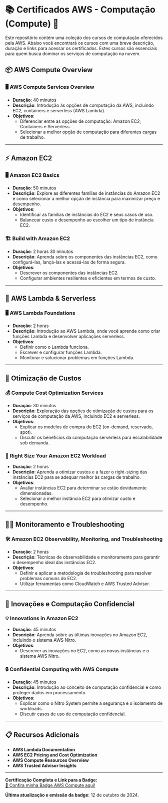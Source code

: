 # 📚 Certificados AWS - Computação (Compute) 🚀

Este repositório contém uma coleção dos cursos de computação oferecidos pela AWS. Abaixo você encontrará os cursos com uma breve descrição, duração e links para acessar os certificados. Estes cursos são essenciais para quem busca dominar os serviços de computação na nuvem.

## 📦 AWS Compute Overview

### 🖥️ **AWS Compute Services Overview**  
- **Duração**: 40 minutos  
- **Descrição**: Introdução às opções de computação da AWS, incluindo EC2, containers e serverless (AWS Lambda).  
- **Objetivos**:  
  - Diferenciar entre as opções de computação: Amazon EC2, Containers e Serverless.  
  - Selecionar a melhor opção de computação para diferentes cargas de trabalho.  


---

## ⚡ Amazon EC2

### 🖥️ **Amazon EC2 Basics**  
- **Duração**: 50 minutos  
- **Descrição**: Explore as diferentes famílias de instâncias do Amazon EC2 e como selecionar a melhor opção de instância para maximizar preço e desempenho.  
- **Objetivos**:  
  - Identificar as famílias de instâncias do EC2 e seus casos de uso.  
  - Balancear custo e desempenho ao escolher um tipo de instância EC2.  


### 🏗️ **Build with Amazon EC2**  
- **Duração**: 2 horas 30 minutos  
- **Descrição**: Aprenda sobre os componentes das instâncias EC2, como configurá-las, lançá-las e acessá-las de forma segura.  
- **Objetivos**:  
  - Descrever os componentes das instâncias EC2.  
  - Configurar ambientes resilientes e eficientes em termos de custo.  


---

## 🔐 AWS Lambda & Serverless

### 🖥️ **AWS Lambda Foundations**  
- **Duração**: 2 horas  
- **Descrição**: Introdução ao AWS Lambda, onde você aprende como criar funções Lambda e desenvolver aplicações serverless.  
- **Objetivos**:  
  - Definir como o Lambda funciona.  
  - Escrever e configurar funções Lambda.  
  - Monitorar e solucionar problemas em funções Lambda.  


---

## 💸 Otimização de Custos

### 💰 **Compute Cost Optimization Services**  
- **Duração**: 30 minutos  
- **Descrição**: Exploração das opções de otimização de custos para os serviços de computação da AWS, incluindo EC2 e serverless.  
- **Objetivos**:  
  - Explicar os modelos de compra do EC2 (on-demand, reservado, spot).  
  - Discutir os benefícios da computação serverless para escalabilidade sob demanda.  


### 🔧 **Right Size Your Amazon EC2 Workload**  
- **Duração**: 2 horas  
- **Descrição**: Aprenda a otimizar custos e a fazer o right-sizing das instâncias EC2 para se adequar melhor às cargas de trabalho.  
- **Objetivos**:  
  - Avaliar instâncias EC2 para determinar se estão devidamente dimensionadas.  
  - Selecionar a melhor instância EC2 para otimizar custo e desempenho.  


---

## 🧑‍💻 Monitoramento e Troubleshooting

### 🛠️ **Amazon EC2 Observability, Monitoring, and Troubleshooting**  
- **Duração**: 2 horas  
- **Descrição**: Técnicas de observabilidade e monitoramento para garantir o desempenho ideal das instâncias EC2.  
- **Objetivos**:  
  - Definir e aplicar a metodologia de troubleshooting para resolver problemas comuns do EC2.  
  - Utilizar ferramentas como CloudWatch e AWS Trusted Advisor.  


---

## 🚀 Inovações e Computação Confidencial

### 💡 **Innovations in Amazon EC2**  
- **Duração**: 45 minutos  
- **Descrição**: Aprenda sobre as últimas inovações no Amazon EC2, incluindo o sistema AWS Nitro.  
- **Objetivos**:  
  - Descrever as inovações no EC2, como as novas instâncias e o sistema AWS Nitro.  


### 🔒 **Confidential Computing with AWS Compute**  
- **Duração**: 45 minutos  
- **Descrição**: Introdução ao conceito de computação confidencial e como proteger dados em processamento.  
- **Objetivos**:  
  - Explicar como o Nitro System permite a segurança e o isolamento de workloads.  
  - Discutir casos de uso de computação confidencial.  


---

## 📋 Recursos Adicionais
- **AWS Lambda Documentation**  
- **AWS EC2 Pricing and Cost Optimization**
- **AWS Compute Resources Overview**
- **AWS Trusted Advisor Insights**

---

**Certificação Completa e Link para a Badge:**  
[🎉 Confira minha Badge AWS Compute aqui!](https://www.credly.com/badges/72d841d4-c741-441f-bbb4-a74ddd1795d0/public_url)  

**Última atualização e emissão da badge:** 12 de outubro de 2024.
